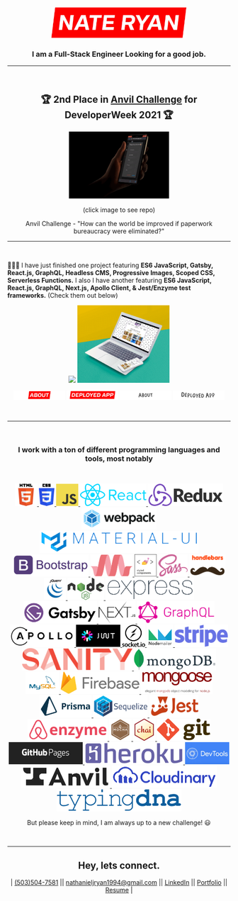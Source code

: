 <p align="center">
        <a href="https://nathanryan.tech/"><img height="70px" src="./logo_img/Name.png"/></a>
</p>
<h3 align="center">I am a Full-Stack Engineer Looking for a good job.</h3>

---

<br>

<h2 align="center">
    🏆 2nd Place in <a href="https://www.useanvil.com/blog/2021-03-02-developer-week-hackathon-winners">Anvil Challenge</a> for DeveloperWeek 2021 🏆
</h2>

<p align="center">
    <a href="https://github.com/VolksRat71/AutoArbi-Trader"><img width="45%" src="./logo_img/MobileDemo.gif"/></a>
</p>

<p align="center">
    (click image to see repo)
</p>

<p align="center">
    Anvil Challenge - "How can the world be improved if paperwork bureaucracy were eliminated?"
</p>

---

<br>

<p>
👨🏽‍💻 I have just finished one project featuring <strong>ES6 JavaScript, Gatsby, React.js, GraphQL, Headless CMS, Progressive Images, Scoped CSS, Serverless Functions.</strong> I also I have another featuring <strong>ES6 JavaScript, React.js, GraphQL, Next.js, Apollo Client, & Jest/Enzyme test frameworks.</strong> (Check them out below)
</p>

<p align="center">
    <a href="https://github.com/VolksRat71/NOT_SUPREME"><img width="45%" src="./logo_img/Laptop-Mockup.gif"/></a>
    <a href="https://github.com/VolksRat71/NatesTacoShack"><img width="41.25%" src="./logo_img/Laptop-&-Phone-Mockup.gif"/></a>
</p>

<p align="center">
    <a href="https://github.com/VolksRat71/NOT_SUPREME"><img  width="23%" src="./logo_img/AboutNS.png"/></a>
    <a href="https://notsupreme-next-prod.herokuapp.com/"><img  width="23%" src="./logo_img/DeployedNS.png"/></a>
    <a href="https://github.com/VolksRat71/NatesTacoShack"><img  width="23%" src="./logo_img/AboutTS.png"/></a>
    <a href="https://eager-aryabhata-2f82dc.netlify.app/"><img  width="23%" src="./logo_img/DeployedTS.png"/></a>
</p>

<br>

---

<br>
<h3 align="center">I work with a ton of different programming languages and tools, most notably</h3><br>

<p align="center">
    <a href="https://nathanryan.tech/#skills">
        <img height="50rem" src="./logo_img/tools_logos/HTML.png">
        <img height="50rem" src="./logo_img/tools_logos/CSS.png">
        <img height="50rem" src="./logo_img/tools_logos/JavaScript.png">
        <img height="50rem" src="./logo_img/tools_logos/React.png">
        <img height="50rem" src="./logo_img/tools_logos/Redux.png">
        <img height="50rem" src="./logo_img/tools_logos/Webpack.png">
        <img height="50rem" src="./logo_img/tools_logos/MaterialUI.png">
        <img height="50rem" src="./logo_img/tools_logos/Bootstrap.png">
        <img height="50rem" src="./logo_img/tools_logos/Materialize.png">
        <img height="50rem" src="./logo_img/tools_logos/Styled-Components.png">
        <img height="50rem" src="./logo_img/tools_logos/SCSS.png">
        <img height="50rem" src="./logo_img/tools_logos/HandleBars.png">
        <img height="50rem" src="./logo_img/tools_logos/jQuery.png">
        <img height="50rem" src="./logo_img/tools_logos/Node.png">
        <img height="50rem" src="./logo_img/tools_logos/Expressjs.png">
        <img height="50rem" src="./logo_img/tools_logos/Gatsby.png">
        <img height="50rem" src="./logo_img/tools_logos/Nextjs.png">
        <img height="50rem" src="./logo_img/tools_logos/GraphQL.png">
        <img height="50rem" src="./logo_img/tools_logos/Apollo.png">
        <img height="50rem" src="./logo_img/tools_logos/JWT.png">
        <img height="50rem" src="./logo_img/tools_logos/Socket.io.png">
        <img height="50rem" src="./logo_img/tools_logos/Nodemailer.png">
        <img height="50rem" src="./logo_img/tools_logos/Stripe.png">
        <img height="50rem" src="./logo_img/tools_logos/Sanity.png">
        <img height="50rem" src="./logo_img/tools_logos/MongoDB.png">
        <img height="50rem" src="./logo_img/tools_logos/MySQL.png">
        <img height="50rem" src="./logo_img/tools_logos/Firebase.png">
        <img height="50rem" src="./logo_img/tools_logos/Mongoose.png">
        <img height="50rem" src="./logo_img/tools_logos/Prisma.png">
        <img height="50rem" src="./logo_img/tools_logos/Sequilize.png">
        <img height="50rem" src="./logo_img/tools_logos/Jest.png">
        <img height="50rem" src="./logo_img/tools_logos/Enzyme.png">
        <img height="50rem" src="./logo_img/tools_logos/Mocha.png">
        <img height="50rem" src="./logo_img/tools_logos/Chai.png">
        <img height="50rem" src="./logo_img/tools_logos/Git.png">
        <img height="50rem" src="./logo_img/tools_logos/GitHubPages.png">
        <img height="50rem" src="./logo_img/tools_logos/Heroku.png">
        <img height="50rem" src="./logo_img/tools_logos/ChromeDevTools.png">
        <img height="50rem" src="./logo_img/tools_logos/AnvilAPI.png">
        <img height="50rem" src="./logo_img/tools_logos/CloudinaryAPI.png">
        <img height="50rem" src="./logo_img/tools_logos/TypingDNAAPI.png">
    </a>
</p>

<p align="center">But please keep in mind, I am always up to a new challenge! 😃</p>

<br>

---

<h2 align="center">Hey, lets connect.</h2>
<p align="center">
| <a href="tel:5035047581">(503)504-7581</a> ||  <a href="mailto:nathanieljryan1994@gmail.com">nathanieljryan1994@gmail.com</a> || <a href="https://www.linkedin.com/in/nathanieljryan/">LinkedIn</a> || <a href="https://nathanryan.tech/">Portfolio</a> || <a href="https://nathanryan.tech/document/NathanielRyanResume.pdf">Resume</a> |
</p>
